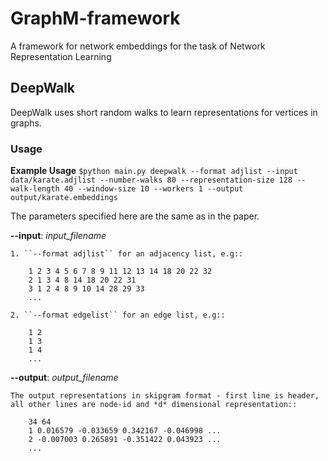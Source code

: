 # GraphM-framework
A framework for network embeddings for the task of Network Representation Learning


## DeepWalk

DeepWalk uses short random walks to learn representations for vertices in graphs.

### Usage

**Example Usage**
    ``$python main.py deepwalk --format adjlist --input data/karate.adjlist --number-walks 80 --representation-size 128 --walk-length 40 --window-size 10
    --workers 1 --output output/karate.embeddings``

The parameters specified here are the same as in the paper.

**--input**:  *input_filename*

    1. ``--format adjlist`` for an adjacency list, e.g::

        1 2 3 4 5 6 7 8 9 11 12 13 14 18 20 22 32
        2 1 3 4 8 14 18 20 22 31
        3 1 2 4 8 9 10 14 28 29 33
        ...
    
    2. ``--format edgelist`` for an edge list, e.g::
    
        1 2
        1 3
        1 4
        ...

**--output**: *output_filename*

    The output representations in skipgram format - first line is header, all other lines are node-id and *d* dimensional representation::

        34 64
        1 0.016579 -0.033659 0.342167 -0.046998 ...
        2 -0.007003 0.265891 -0.351422 0.043923 ...
        ...